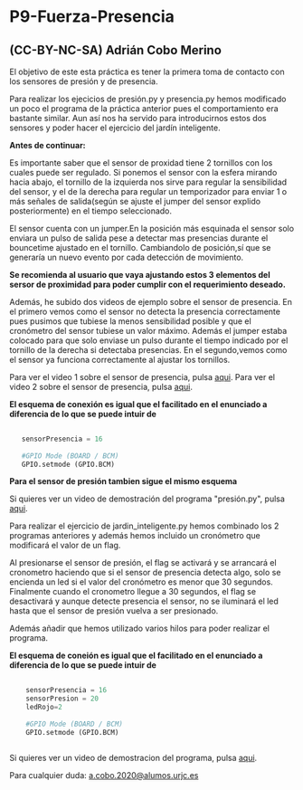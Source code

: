 # P9-Fuerza-Presencia

## (CC-BY-NC-SA) Adrián Cobo Merino

El objetivo de este esta práctica es tener la primera toma de contacto con los sensores de presión y de presencia.

Para realizar los ejecicios de presión.py y presencia.py hemos modificado un poco el programa de la práctica anterior pues el comportamiento 
era bastante similar. Aun así nos ha servido para introducirnos estos dos sensores y poder hacer el ejercicio del jardín inteligente.

**Antes de continuar:**

Es importante saber que el sensor de proxidad tiene 2 tornillos con los cuales puede ser regulado. Si ponemos el sensor con la esfera mirando
hacia abajo, el tornillo de la izquierda nos sirve para regular la sensibilidad del sensor, y el de la derecha para regular un temporizador 
para enviar 1 o más señales de salida(según se ajuste el jumper del sensor explido posteriormente) en el tiempo seleccionado. 

El sensor cuenta con un jumper.En la posición más esquinada el sensor solo enviara un pulso de salida pese a detectar mas presencias
durante el bouncetime ajustado en el tornillo. Cambiandolo de posición,sí que se generaría un nuevo evento por cada detección
de movimiento.

**Se recomienda al usuario que vaya ajustando estos 3 elementos del sersor de proximidad para poder cumplir con el requerimiento deseado.** 

Además, he subido dos videos de ejemplo sobre el sensor de presencia. En el primero vemos como el sensor no detecta la presencia
correctamente pues pusimos que tubiese la menos sensibilidad posible y que el cronómetro del sensor tubiese un valor máximo. Además el 
jumper estaba colocado para que solo enviase un pulso durante el tiempo indicado por el tornillo de la derecha si detectaba presencias.
En el segundo,vemos como el sensor ya funciona correctamente al ajustar los tornillos.

Para ver el video 1 sobre el sensor de presencia, pulsa [aqui](https://drive.google.com/file/d/1eGHyPk4TzpwS6tXNx0YoAtnOmYzHVtVp/view?usp=sharing).
Para ver el video 2 sobre el sensor de presencia, pulsa [aqui](https://drive.google.com/file/d/1o0RCPiRUgLOWhlj3wLzQ05gJH_ioiWLC/view?usp=sharing).

**El esquema de conexión es igual que el facilitado en el enunciado a diferencia de lo que se puede intuir de**

```python
   
   sensorPresencia = 16
   
   #GPIO Mode (BOARD / BCM)
   GPIO.setmode (GPIO.BCM)
```
**Para el sensor de presión tambien sigue el mismo esquema**

Si quieres ver un video de demostración del programa "presión.py", pulsa [aqui](https://drive.google.com/file/d/1w_W2qdlp-PyUKYmtU29bG8oqfgi59ctj/view?usp=sharing).

Para realizar el ejercicio de jardin_inteligente.py hemos combinado los 2 programas anteriores y además hemos incluido un cronómetro que 
modificará el valor de un flag. 

Al presionarse el sensor de presión, el flag se activará y se arrancará el cronometro haciendo que si el sensor de presencia detecta algo, 
solo se encienda un led si el valor del cronómetro es menor que 30 segundos. Finalmente cuando el cronometro llegue a 30 segundos, 
el flag se desactivará y aunque detecte presencia el sensor, no se iluminará el led hasta que el sensor de presión vuelva a ser presionado.

Además añadir que hemos utilizado varios hilos para poder realizar el programa.

**El esquema de coneión es igual que el facilitado en el enunciado a diferencia de lo que se puede intuir de**

```python
   
	sensorPresencia = 16
	sensorPresion = 20
	ledRojo=2
	
	#GPIO Mode (BOARD / BCM)
    GPIO.setmode (GPIO.BCM)
	
```

Si quieres ver un video de demostracion del programa, pulsa [aqui](https://drive.google.com/file/d/1CtN3hMUaAqXXbgcD6rmA94BVnNn1w9FZ/view?usp=sharing).

Para cualquier duda: <a.cobo.2020@alumos.urjc.es>
